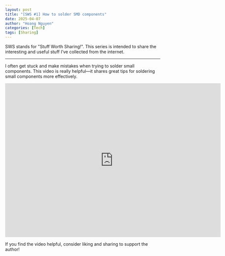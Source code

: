 ```yaml
---
layout: post
title: "[SWS #1] How to solder SMD components"
date: 2025-04-07
author: "Hoang Nguyen"
categories: [Tech]
tags: [Sharing]
---
```

SWS stands for "Stuff Worth Sharing!".
This series is intended to share the interesting and useful stuff I’ve collected from the internet.

---

I often get stuck and make mistakes when trying to solder small components. This video is really helpful—it shares great tips for soldering small components more effectively.

<iframe width="700" height="500" src="https://www.youtube.com/embed/fYInlAmPnGo?si=hgvJwQ2zsdbAsQSa" title="YouTube video player" frameborder="0" allow="accelerometer; autoplay; clipboard-write; encrypted-media; gyroscope; picture-in-picture; web-share" referrerpolicy="strict-origin-when-cross-origin" allowfullscreen></iframe>

If you find the video helpful, consider liking and sharing to support the author!
